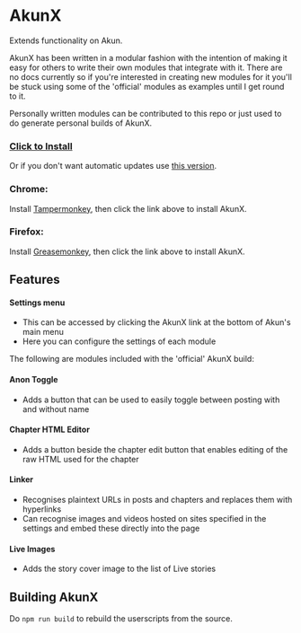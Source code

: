 # AkunX
Extends functionality on Akun.

AkunX has been written in a modular fashion with the intention of making it easy for
others to write their own modules that integrate with it. There are no docs currently
so if you're interested in creating new modules for it you'll be stuck using some of
the 'official' modules as examples until I get round to it.

Personally written modules can be contributed to this repo or just used to do generate
personal builds of AkunX.

### [Click to Install](dest/akun-x.user.js)
Or if you don't want automatic updates use [this version](dest/akun-x-noupdate.user.js).
### Chrome:
Install [Tampermonkey](https://chrome.google.com/webstore/detail/tampermonkey/dhdgffkkebhmkfjojejmpbldmpobfkfo), then click the link above to install AkunX.
### Firefox:
Install [Greasemonkey](https://addons.mozilla.org/en-US/firefox/addon/greasemonkey/), then click the link above to install AkunX.

## Features
#### Settings menu
 - This can be accessed by clicking the AkunX link at the bottom of Akun's main menu
 - Here you can configure the settings of each module
 
The following are modules included with the 'official' AkunX build:
#### Anon Toggle
 - Adds a button that can be used to easily toggle between posting with and without name
#### Chapter HTML Editor
 - Adds a button beside the chapter edit button that enables editing of the raw HTML used
for the chapter
#### Linker
 - Recognises plaintext URLs in posts and chapters and replaces them with hyperlinks
 - Can recognise images and videos hosted on sites specified in the settings and embed
  these directly into the page
#### Live Images
 - Adds the story cover image to the list of Live stories 

## Building AkunX
Do `npm run build` to rebuild the userscripts from the source.
